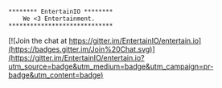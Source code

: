 ```
******** EntertainIO ********
    We <3 Entertainment.
*****************************
```


[![Join the chat at https://gitter.im/EntertainIO/entertain.io](https://badges.gitter.im/Join%20Chat.svg)](https://gitter.im/EntertainIO/entertain.io?utm_source=badge&utm_medium=badge&utm_campaign=pr-badge&utm_content=badge)